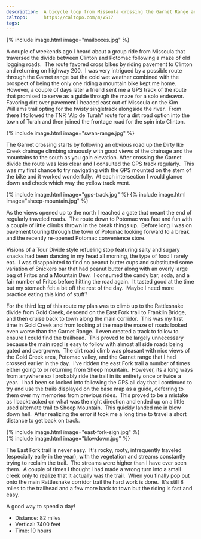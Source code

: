```yaml
---
description:  A bicycle loop from Missoula crossing the Garnet Range and Rattlesnake Divide
caltopo:      https://caltopo.com/m/VS17
tags:
---
```

{% include image.html image="mailboxes.jpg" %}

A couple of weekends ago I heard about a group ride from Missoula that traversed the divide between Clinton and Potomac following a maze of old logging roads.  The route favored cross bikes by riding pavement to Clinton and returning on highway 200.  I was very intrigued by a possible route through the Garnet range but the cold wet weather combined with the prospect of being the only one riding a mountain bike kept me home.  However, a couple of days later a friend sent me a GPS track of the route that promised to serve as a guide through the maze for a solo endeavor.  Favoring dirt over pavement I headed east out of Missoula on the Kim Williams trail opting for the twisty singletrack alongside the river.  From there I followed the TNR "Alp de Turah" route for a dirt road option into the town of Turah and then joined the frontage road for the spin into Clinton.

{% include image.html image="swan-range.jpg" %}

The Garnet crossing starts by following an obvious road up the Dirty Ike Creek drainage climbing sinuously with good views of the drainage and the mountains to the south as you gain elevation. After crossing the Garnet divide the route was less clear and I consulted the GPS track regularly.  This was my first chance to try navigating with the GPS mounted on the stem of the bike and it worked wonderfully.  At each intersection I would glance down and check which way the yellow track went.

{% include image.html image="gps-track.jpg" %}
{% include image.html image="sheep-mountain.jpg" %}

As the views opened up to the north I reached a gate that meant the end of regularly traveled roads.  The route down to Potomac was fast and fun with a couple of little climbs thrown in the break things up.  Before long I was on pavement touring through the town of Potomac looking forward to a break and the recently re-opened Potomac convenience store.

Visions of a Tour Divide style refueling stop featuring salty and sugary snacks had been dancing in my head all morning, the type of food I rarely eat.  I was disappointed to find no peanut butter cups and substituted some variation of Snickers bar that had peanut butter along with an overly large bag of Fritos and a Mountain Dew.  I consumed the candy bar, soda, and a fair number of Fritos before hitting the road again.  It tasted good at the time but my stomach felt a bit off the rest of the day.  Maybe I need more practice eating this kind of stuff?

For the third leg of this route my plan was to climb up to the Rattlesnake divide from Gold Creek, descend on the East Fork trail to Franklin Bridge, and then cruise back to town along the main corridor.  This was my first time in Gold Creek and from looking at the map the maze of roads looked even worse than the Garnet Range.  I even created a track to follow to ensure I could find the trailhead.  This proved to be largely unnecessary because the main road is easy to follow with almost all side roads being gated and overgrown.  The dirt road climb was pleasant with nice views of the Gold Creek area, Potomac valley, and the Garnet range that I had crossed earlier in the day.  I've ridden the east Fork trail a number of times either going to or returning from Sheep mountain.  However, its a long ways from anywhere so I probably ride the trail in its entirety once or twice a year.  I had been so locked into following the GPS all day that I continued to try and use the trails displayed on the base map as a guide, deferring to them over my memories from previous rides.  This proved to be a mistake as I backtracked on what was the right direction and ended up on a little used alternate trail to Sheep Mountain.  This quickly landed me in blow down hell.  After realizing the error it took me a long time to travel a short distance to get back on track.

<div class="row no-gutters">
  <div class="col-md-6">
    {% include image.html image="east-fork-sign.jpg" %}
  </div>
  <div class="col-md-6">
    {% include image.html image="blowdown.jpg" %}
  </div>
</div>

The East Fork trail is never easy.  It's rocky, rooty, infrequently traveled (especially early in the year), with the vegetation and streams constantly trying to reclaim the trail.  The streams were higher than I have ever seen them.  A couple of times I thought I had made a wrong turn into a small creek only to realize that it actually was the trail.  When you finally pop out onto the main Rattlesnake corridor trail the hard work is done.  It's still 8 miles to the trailhead and a few more back to town but the riding is fast and easy.

A good way to spend a day!
* Distance: 82 miles
* Vertical: 7400 feet
* Time: 10 hours
